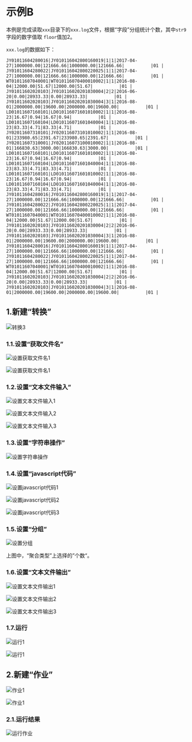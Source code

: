 示例B
================================================================================
本例是完成读取`xxx`目录下的`xxx.log`文件，根据“字段”分组统计个数，其中`str9`字段的数字值取
`floor`值加2。

`xxx.log`的数据如下：
```
JY01011604280016|JY010116042800160019|1|1|2017-04-27|1000000.00|121666.66|1000000.00|121666.66|          |01 |
JY01011604280022|JY010116042800220025|1|1|2017-04-27|1000000.00|121666.66|1000000.00|121666.66|          |01 |
WT01011607040001|WT010116070400010002|1|1|2016-08-04|12000.00|51.67|12000.00|51.67|          |01 |
JY01011602020103|JY010116020201030004|2|2|2016-06-20|0.00|28933.33|0.00|28933.33|          |01 |
JY01011602020103|JY010116020201030004|3|1|2016-08-01|2000000.00|19600.00|2000000.00|19600.00|          |01 |
LD01011607160101|LD010116071601010002|1|1|2016-08-23|16.67|0.94|16.67|0.94|          |01 |
LD01011607160104|LD010116071601040004|1|1|2016-08-23|83.33|4.71|83.33|4.71|          |01 |
JY02011607310101|JY020116073101010002|1|1|2016-08-01|233980.65|2391.67|233980.65|2391.67|          |01 |
JY02011607310001|JY020116073100010002|1|1|2016-08-01|166830.63|3000.00|166830.63|3000.00|          |01 |
LD01011607160101|LD010116071601010002|1|1|2016-08-23|16.67|0.94|16.67|0.94|          |01 |
LD01011607160104|LD010116071601040004|1|1|2016-08-23|83.33|4.71|83.33|4.71|          |01 |
LD01011607160101|LD010116071601010002|1|1|2016-08-23|16.67|0.94|16.67|0.94|          |01 |
LD01011607160104|LD010116071601040004|1|1|2016-08-23|83.33|4.71|83.33|4.71|          |01 |
JY01011604280016|JY010116042800160019|1|1|2017-04-27|1000000.00|121666.66|1000000.00|121666.66|          |01 |
JY01011604280022|JY010116042800220025|1|1|2017-04-27|1000000.00|121666.66|1000000.00|121666.66|          |01 |
WT01011607040001|WT010116070400010002|1|1|2016-08-04|12000.00|51.67|12000.00|51.67|          |01 |
JY01011602020103|JY010116020201030004|2|2|2016-06-20|0.00|28933.33|0.00|28933.33|          |01 |
JY01011602020103|JY010116020201030004|3|1|2016-08-01|2000000.00|19600.00|2000000.00|19600.00|          |01 |
JY01011604280016|JY010116042800160019|1|1|2017-04-27|1000000.00|121666.66|1000000.00|121666.66|          |01 |
JY01011604280022|JY010116042800220025|1|1|2017-04-27|1000000.00|121666.66|1000000.00|121666.66|          |01 |
WT01011607040001|WT010116070400010002|1|1|2016-08-04|12000.00|51.67|12000.00|51.67|          |01 |
JY01011602020103|JY010116020201030004|2|2|2016-06-20|0.00|28933.33|0.00|28933.33|          |01 |
JY01011602020103|JY010116020201030004|3|1|2016-08-01|2000000.00|19600.00|2000000.00|19600.00|          |01 |
```

## 1.新建“转换”

![转换3](img/22.png)

### 1.1.设置“获取文件名”

![设置获取文件名1](img/23.png)

![设置获取文件名1](img/24.png)

### 1.2.设置“文本文件输入”

![设置文本文件输入1](img/25.png)

![设置文本文件输入2](img/26.png)

![设置文本文件输入3](img/27.png)

### 1.3.设置“字符串操作”

![设置字符串操作](img/28.png)

### 1.4.设置“javascript代码”

![设置javascript代码1](img/29.png)

![设置javascript代码2](img/30.png)

![设置javascript代码3](img/31.png)

### 1.5.设置“分组”

![设置分组](img/32.png)

上图中，“聚合类型”上选择的”个数“。

### 1.6.设置“文本文件输出”

![设置文本文件输出1](img/33.png)

![设置文本文件输出2](img/34.png)

![设置文本文件输出3](img/35.png)

### 1.7.运行

![运行1](img/36.png)

![运行1](img/37.png)

## 2.新建“作业”

![作业1](img/38.png)

![作业1](img/39.png)

### 2.1.运行结果

![运行作业](img/40.png)
